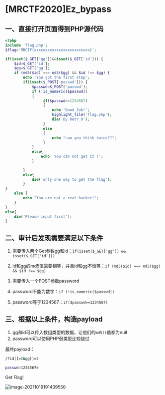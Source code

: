 # [MRCTF2020]Ez_bypass

## 一、直接打开页面得到PHP源代码

```php
<?php
include 'flag.php';
$flag='MRCTF{xxxxxxxxxxxxxxxxxxxxxxxxx}';

if(isset($_GET['gg'])&&isset($_GET['id'])) {
    $id=$_GET['id'];
    $gg=$_GET['gg'];
    if (md5($id) === md5($gg) && $id !== $gg) {
        echo 'You got the first step';
        if(isset($_POST['passwd'])) {
            $passwd=$_POST['passwd'];
            if (!is_numeric($passwd))
            {
                 if($passwd==1234567)
                 {
                     echo 'Good Job!';
                     highlight_file('flag.php');
                     die('By Retr_0');
                 }
                 else
                 {
                     echo "can you think twice??";
                 }
            }
            else{
                echo 'You can not get it !';
            }

        }
        else{
            die('only one way to get the flag');
        }
}
    else {
        echo "You are not a real hacker!";
    }
}
else{
    die('Please input first');
}
```



## 二、审计后发现需要满足以下条件

1. 需要传入两个Get参数gg和id：`if(isset($_GET['gg']) && isset($_GET['id']))`

2. id和gg的md5值需要相等，并且id和gg不恒等：`if (md5($id) === md5($gg) && $id !== $gg)`
3. 需要传入一个POST参数password
4. password不能为数字：`if (!is_numeric($passwd))`
5. password等于1234567：`if($passwd==1234567)`



## 三、根据以上条件，构造payload

1. gg和id可以传入数组类型的数据，让他们的`md5()`值都为null
2. password可以使用PHP弱类型比较绕过



最终payload：

```bash
/?id[]=1&gg[]=2

passwd=1234567e
```

Get Flag!

![image-20211019191439550](https://i.loli.net/2021/10/19/orjvAN4Qi3ITyP6.png)
